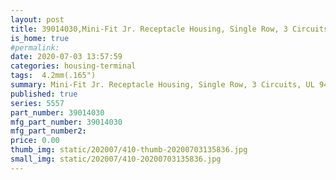 ```yaml
---
layout: post
title: 39014030,Mini-Fit Jr. Receptacle Housing, Single Row, 3 Circuits, UL 94V-2, Natural
is_home: true
#permalink: 
date: 2020-07-03 13:57:59
categories: housing-terminal
tags:  4.2mm(.165")
summary: Mini-Fit Jr. Receptacle Housing, Single Row, 3 Circuits, UL 94V-2, Natural
published: true 
series: 5557
part_number: 39014030
mfg_part_number: 39014030
mfg_part_number2: 
price: 0.00
thumb_img: static/202007/410-thumb-20200703135836.jpg
small_img: static/202007/410-20200703135836.jpg
---
```



